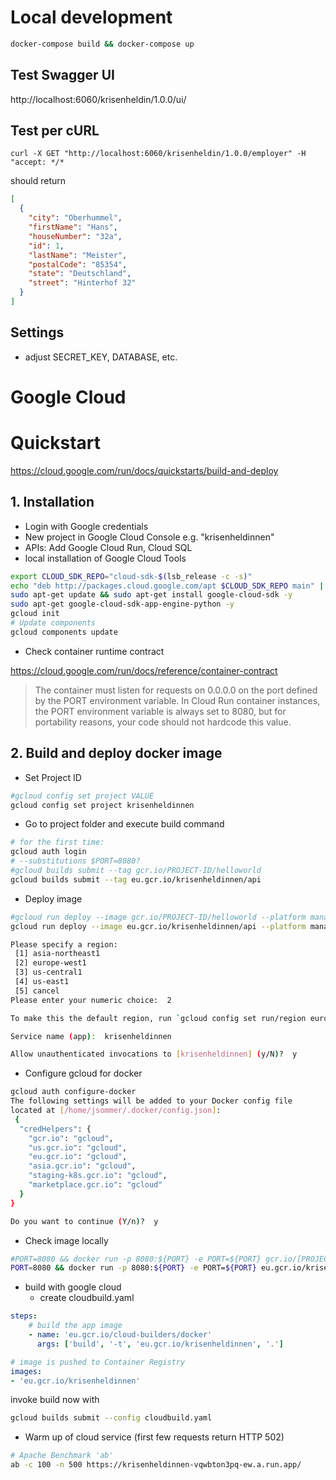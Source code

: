 # Local development

```sh
docker-compose build && docker-compose up
```

## Test Swagger UI
http://localhost:6060/krisenheldin/1.0.0/ui/

## Test per cURL
```
curl -X GET "http://localhost:6060/krisenheldin/1.0.0/employer" -H "accept: */*
```

should return

```json
[
  {
    "city": "Oberhummel",
    "firstName": "Hans",
    "houseNumber": "32a",
    "id": 1,
    "lastName": "Meister",
    "postalCode": "85354",
    "state": "Deutschland",
    "street": "Hinterhof 32"
  }
]
```




## Settings

- adjust SECRET_KEY, DATABASE, etc.

# Google Cloud

# Quickstart
https://cloud.google.com/run/docs/quickstarts/build-and-deploy

## 1. Installation
- Login with Google credentials
- New project in Google Cloud Console e.g. "krisenheldinnen"
- APIs: Add Google Cloud Run, Cloud SQL
- local installation of Google Cloud Tools 

```sh
export CLOUD_SDK_REPO="cloud-sdk-$(lsb_release -c -s)"
echo "deb http://packages.cloud.google.com/apt $CLOUD_SDK_REPO main" | sudo tee -a /etc/apt/sources.list.d/google-cloud-sdk.list
sudo apt-get update && sudo apt-get install google-cloud-sdk -y
sudo apt-get google-cloud-sdk-app-engine-python -y
gcloud init
# Update components
gcloud components update
```

- Check container runtime contract

https://cloud.google.com/run/docs/reference/container-contract

>The container must listen for requests on 0.0.0.0 on the port defined by the PORT environment variable. In Cloud Run container instances, the PORT environment variable is always set to 8080, but for portability reasons, your code should not hardcode this value.


## 2. Build and deploy docker image
- Set Project ID

```sh
#gcloud config set project VALUE
gcloud config set project krisenheldinnen
```

- Go to project folder and execute build command

```sh
# for the first time:
gcloud auth login
# --substitutions $PORT=8080?
#gcloud builds submit --tag gcr.io/PROJECT-ID/helloworld
gcloud builds submit --tag eu.gcr.io/krisenheldinnen/api 
```

- Deploy image
  
```sh
#gcloud run deploy --image gcr.io/PROJECT-ID/helloworld --platform managed
gcloud run deploy --image eu.gcr.io/krisenheldinnen/api --platform managed

Please specify a region:
 [1] asia-northeast1
 [2] europe-west1
 [3] us-central1
 [4] us-east1
 [5] cancel
Please enter your numeric choice:  2

To make this the default region, run `gcloud config set run/region europe-west1`.

Service name (app):  krisenheldinnen

Allow unauthenticated invocations to [krisenheldinnen] (y/N)?  y

```

- Configure gcloud for docker

```sh
gcloud auth configure-docker
The following settings will be added to your Docker config file 
located at [/home/jsommer/.docker/config.json]:
 {
  "credHelpers": {
    "gcr.io": "gcloud", 
    "us.gcr.io": "gcloud", 
    "eu.gcr.io": "gcloud", 
    "asia.gcr.io": "gcloud", 
    "staging-k8s.gcr.io": "gcloud", 
    "marketplace.gcr.io": "gcloud"
  }
}

Do you want to continue (Y/n)?  y
```

- Check image locally

```sh
#PORT=8080 && docker run -p 8080:${PORT} -e PORT=${PORT} gcr.io/[PROJECT_ID]/[IMAGE]
PORT=8080 && docker run -p 8080:${PORT} -e PORT=${PORT} eu.gcr.io/krisenheldinnen/api
```

- build with google cloud
  - create cloudbuild.yaml

```yaml
steps:   
    # build the app image
    - name: 'eu.gcr.io/cloud-builders/docker'
      args: ['build', '-t', 'eu.gcr.io/krisenheldinnen', '.']

# image is pushed to Container Registry
images:
- 'eu.gcr.io/krisenheldinnen'
```

invoke build now with

```sh
gcloud builds submit --config cloudbuild.yaml
```

- Warm up of cloud service (first few requests return HTTP 502)

```sh
# Apache Benchmark 'ab'
ab -c 100 -n 500 https://krisenheldinnen-vqwbton3pq-ew.a.run.app/
```